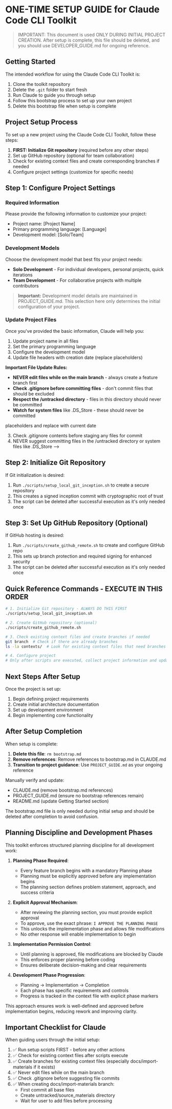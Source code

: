# ONE-TIME SETUP GUIDE for Claude Code CLI Toolkit

> IMPORTANT: This document is used ONLY DURING INITIAL PROJECT CREATION.
> After setup is complete, this file should be deleted, and you should use DEVELOPER_GUIDE.md for ongoing reference.
> 
> <!-- Note for Claude: This entire document guides a ONE-TIME setup process. When helping users with this file:
>   1. ALWAYS EXECUTE SETUP SCRIPTS FIRST before any file modifications
>   2. Collect required information only after scripts are executed
>   3. After script execution, check for existing context files and prioritize those workflows
>   4. Guide users through each step sequentially
>   5. After completion, explicitly remind users to delete this file
>   6. Ensure references to this file are removed from CLAUDE.md -->

## Getting Started

The intended workflow for using the Claude Code CLI Toolkit is:

1. Clone the toolkit repository
2. Delete the `.git` folder to start fresh
3. Run Claude to guide you through setup
4. Follow this bootstrap process to set up your own project
5. Delete this bootstrap file when setup is complete

## Project Setup Process

To set up a new project using the Claude Code CLI Toolkit, follow these steps:

1. **FIRST: Initialize Git repository** (required before any other steps)
2. Set up GitHub repository (optional for team collaboration)
3. Check for existing context files and create corresponding branches if needed
4. Configure project settings (customize for specific needs)

## Step 1: Configure Project Settings

### Required Information

Please provide the following information to customize your project:

- Project name: [Project Name]
- Primary programming language: [Language]
- Development model: [Solo/Team]

<!-- Note for Claude: Collect this information from the user before proceeding with file modifications -->

### Development Models

Choose the development model that best fits your project needs:

- **Solo Development** - For individual developers, personal projects, quick iterations
- **Team Development** - For collaborative projects with multiple contributors

> **Important:** Development model details are maintained in PROJECT_GUIDE.md.
> This selection here only determines the initial configuration of your project.

### Update Project Files

Once you've provided the basic information, Claude will help you:

1. Update project name in all files
2. Set the primary programming language
3. Configure the development model
4. Update file headers with creation date (replace <!-- START_DATE --> placeholders)

**Important File Update Rules:**
- **NEVER edit files while on the main branch** - always create a feature branch first
- **Check .gitignore before committing files** - don't commit files that should be excluded
- **Respect the /untracked directory** - files in this directory should never be committed
- **Watch for system files** like .DS_Store - these should never be committed

<!-- Note for Claude: When updating project files:
   1. ALWAYS create a feature branch FIRST before making ANY edits
   2. Look for <!-- START_DATE --> placeholders and replace with current date
   3. Check .gitignore contents before staging any files for commit
   4. NEVER suggest committing files in the /untracked directory or system files like .DS_Store -->

## Step 2: Initialize Git Repository

If Git initialization is desired:

1. Run `./scripts/setup_local_git_inception.sh` to create a secure repository
2. This creates a signed inception commit with cryptographic root of trust
3. The script can be deleted after successful execution as it's only needed once

## Step 3: Set Up GitHub Repository (Optional)

If GitHub hosting is desired:

1. Run `./scripts/create_github_remote.sh` to create and configure GitHub repo
2. This sets up branch protection and required signing for enhanced security
3. The script can be deleted after successful execution as it's only needed once

## Quick Reference Commands - EXECUTE IN THIS ORDER

```bash
# 1. Initialize Git repository - ALWAYS DO THIS FIRST
./scripts/setup_local_git_inception.sh

# 2. Create GitHub repository (optional)
./scripts/create_github_remote.sh

# 3. Check existing context files and create branches if needed
git branch  # Check if there are already branches
ls -la contexts/  # Look for existing context files that need branches created

# 4. Configure project
# Only after scripts are executed, collect project information and update files
```

## Next Steps After Setup

Once the project is set up:

1. Begin defining project requirements
2. Create initial architecture documentation
3. Set up development environment
4. Begin implementing core functionality

## After Setup Completion

When setup is complete:

1. **Delete this file**: `rm bootstrap.md`
2. **Remove references**: Remove references to bootstrap.md in CLAUDE.md
3. **Transition to project guidance**: Use `PROJECT_GUIDE.md` as your ongoing reference

Manually verify and update:
- CLAUDE.md (remove bootstrap.md references)
- PROJECT_GUIDE.md (ensure no bootstrap references remain)
- README.md (update Getting Started section)

<!-- Note for Claude: When the setup is complete, explicitly remind the user to:
   1. Delete this bootstrap.md file
   2. Remove any references to bootstrap.md in CLAUDE.md
   3. Use PROJECT_GUIDE.md for all ongoing project work
   4. REMINDER: If docs-import-materials-context.md exists, prioritize creating that branch and following its workflow before other project customizations -->

The bootstrap.md file is only needed during initial setup and should be deleted after completion to avoid confusion.

## Planning Discipline and Development Phases

This toolkit enforces structured planning discipline for all development work:

1. **Planning Phase Required**:
   - Every feature branch begins with a mandatory Planning phase
   - Planning must be explicitly approved before any implementation begins
   - The planning section defines problem statement, approach, and success criteria

2. **Explicit Approval Mechanism**:
   - After reviewing the planning section, you must provide explicit approval
   - To approve, use the exact phrase: `I APPROVE THE PLANNING PHASE`
   - This unlocks the implementation phase and allows file modifications
   - No other response will enable implementation to begin

3. **Implementation Permission Control**:
   - Until planning is approved, file modifications are blocked by Claude
   - This enforces proper planning before coding
   - Ensures deliberate decision-making and clear requirements

4. **Development Phase Progression**:
   - Planning → Implementation → Completion
   - Each phase has specific requirements and controls
   - Progress is tracked in the context file with explicit phase markers

This approach ensures work is well-defined and approved before implementation begins, reducing rework and improving clarity.

## Important Checklist for Claude

When guiding users through the initial setup:

1. ✅ Run setup scripts FIRST - before any other actions
2. ✅ Check for existing context files after scripts execute
3. ✅ Create branches for existing context files (especially docs/import-materials if it exists)
4. ✅ Never edit files while on the main branch
5. ✅ Check .gitignore before suggesting file commits
6. ✅ When creating docs/import-materials branch:
   - First commit all base files
   - Create untracked/source_materials directory
   - Wait for user to add files before processing